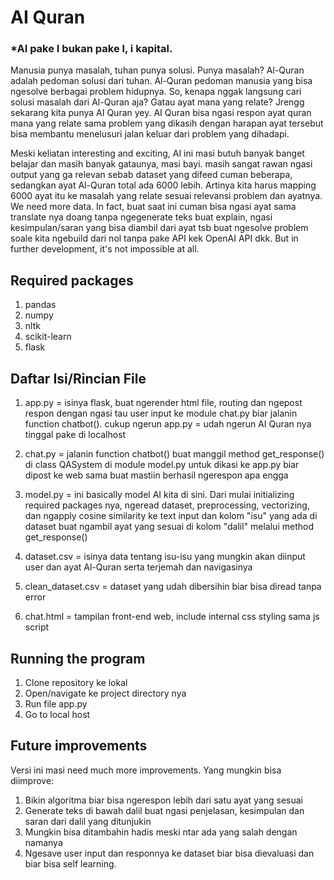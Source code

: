# AI Quran
### *AI pake I bukan pake l, i kapital.

Manusia punya masalah, tuhan punya solusi. Punya masalah? Al-Quran adalah pedoman solusi dari tuhan.
Al-Quran pedoman manusia yang bisa ngesolve berbagai problem hidupnya.
So, kenapa nggak langsung cari solusi masalah dari Al-Quran aja? Gatau ayat mana yang relate?
Jrengg sekarang kita punya AI Quran yey. AI Quran bisa ngasi respon ayat quran mana yang relate sama problem yang dikasih dengan harapan ayat tersebut bisa membantu menelusuri jalan keluar dari problem yang dihadapi.

Meski keliatan interesting and exciting, AI ini masi butuh banyak banget belajar dan masih banyak gataunya, masi bayi. masih sangat rawan ngasi output yang ga relevan sebab dataset yang difeed cuman beberapa, sedangkan ayat Al-Quran total ada 6000 lebih. Artinya kita harus mapping 6000 ayat itu ke masalah yang relate sesuai relevansi problem dan ayatnya. We need more data. In fact, buat saat ini cuman bisa ngasi ayat sama translate nya doang tanpa ngegenerate teks buat explain, ngasi kesimpulan/saran yang bisa diambil dari ayat tsb buat ngesolve problem soale kita ngebuild dari nol tanpa pake API kek OpenAI API dkk. But in further development, it's not impossible at all.


## Required packages

1. pandas
2. numpy
3. nltk
4. scikit-learn
5. flask

## Daftar Isi/Rincian File

1. app.py = isinya flask, buat ngerender html file, routing dan ngepost respon dengan ngasi tau user input ke module chat.py biar jalanin function chatbot(). cukup ngerun app.py = udah ngerun AI Quran nya tinggal pake di localhost

2. chat.py = jalanin function chatbot() buat manggil method get_response() di class QASystem di module model.py untuk dikasi ke app.py biar dipost ke web sama buat mastiin berhasil ngerespon apa engga

3. model.py = ini basically model AI kita di sini. Dari mulai initializing required packages nya, ngeread dataset, preprocessing, vectorizing, dan ngapply cosine similarity ke text input dan kolom "isu" yang ada di dataset buat ngambil ayat yang sesuai di kolom "dalil" melalui method get_response()

4. dataset.csv = isinya data tentang isu-isu yang mungkin akan diinput user dan ayat Al-Quran serta terjemah dan navigasinya

5. clean_dataset.csv = dataset yang udah dibersihin biar bisa diread tanpa error

6. chat.html = tampilan front-end web, include internal css styling sama js script

## Running the program

1. Clone repository ke lokal
2. Open/navigate ke project directory nya
3. Run file app.py
4. Go to local host

## Future improvements

Versi ini masi need much more improvements. Yang mungkin bisa diimprove:

1. Bikin algoritma biar bisa ngerespon lebih dari satu ayat yang sesuai
2. Generate teks di bawah dalil buat ngasi penjelasan, kesimpulan dan saran dari dalil yang ditunjukin
3. Mungkin bisa ditambahin hadis meski ntar ada yang salah dengan namanya
4. Ngesave user input dan responnya ke dataset biar bisa dievaluasi dan biar bisa self learning.
   
